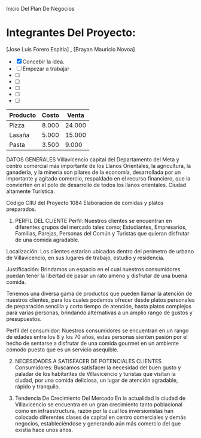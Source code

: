  Inicio Del Plan De Negocios
# Integrantes Del Proyecto:
[Jose Luis Forero Espitia] **,** [Brayan Mauricio Novoa]

- [x] Concebir la idea.
- [ ] Empezar a trabajar
- [ ]
- [ ]
- [ ]
- [ ]
- [ ]


Producto | Costo | Venta
-------- | ----- | -----
Pizza | 8.000 | 24.000
Lasaña | 5.000 | 15.000
Pasta | 3.500 | 9.000




DATOS GENERALES
Villavicencio capital del Departamento del Meta y centro comercial más importante de los Llanos Orientales, la agricultura, la ganadería, y la minería son pilares de la economía, desarrollada por un importante y agitado comercio, respaldado en el recurso financiero, que la convierten en el polo de desarrollo de todos los llanos orientales. Ciudad altamente Turística.

Código CIIU del Proyecto
1084 Elaboración de comidas y platos preparados.


1.	PERFIL DEL CLIENTE
Perfil: Nuestros clientes se encuentran en diferentes grupos  del mercado tales como; Estudiantes, Empresarios, Familias, Parejas, Personas del Común  y Turistas que quieran disfrutar de una comida agradable.

Localización: Los clientes estarían ubicados dentro del perímetro de urbano de Villavicencio, en sus lugares de trabajo, estudio y residencia. 

Justificación: Brindamos un espacio en el cual nuestros consumidores puedan tener la libertad de pasar un rato ameno y disfrutar de una buena comida.

Tenemos una diversa gama de productos que pueden llamar la atención de nuestros clientes, para los cuales podemos ofrecer desde platos personales de preparación sencilla y corto tiempo de atención,  hasta platos complejos para varias personas, brindando alternativas a un amplio rango de gustos y presupuestos.

Perfil del consumidor: Nuestros consumidores se encuentran en un rango de edades entre los 8 y los 70 años, estas personas sienten pasión por el hecho de sentarse a disfrutar de una comida gourmet en un ambiente cómodo puesto que es un servicio asequible.

2.	NECESIDADES A SATISFACER DE POTENCIALES CLIENTES
Consumidores: Buscamos satisfacer la necesidad del buen gusto y  paladar de los habitantes de Villavicencio y turistas que visitan la ciudad, por una comida deliciosa, un lugar de atención agradable, rápido y tranquilo. 

3.	Tendencia De Crecimiento Del Mercado
En la actualidad la ciudad de Villavicencio se encuentra en un gran crecimiento tanto poblacional como en infraestructura, razón por la cual los inversionistas han colocado diferentes clases de capital en centro comerciales y demás negocios, estableciéndose y generando aún más comercio del que existía hace unos años. 
